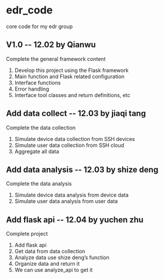 # edr_code
core code for my edr group

## V1.0 -- 12.02 by Qianwu
Complete the general framework content
1. Develop this project using the Flask framework
2. Main function and Flask related configuration
3. Interface functions
4. Error handling
5. Interface tool classes and return definitions, etc

## Add data collect -- 12.03 by jiaqi tang
Complete the data collection 
1. Simulate device data collection from SSH devices
2. Simulate user data collection from SSH cloud
3. Aggregate all data

## Add data analysis -- 12.03 by shize deng
Complete the data analysis
1. Simulate device data analysis from device data
2. Simulate user data analysis from user data

## Add flask api -- 12.04 by yuchen zhu
Complete project
1. Add flask api
2. Get data from data collection 
3. Analyze data use shize deng’s function
4. Organize data and return it
5. We can use analyze_api to get it

